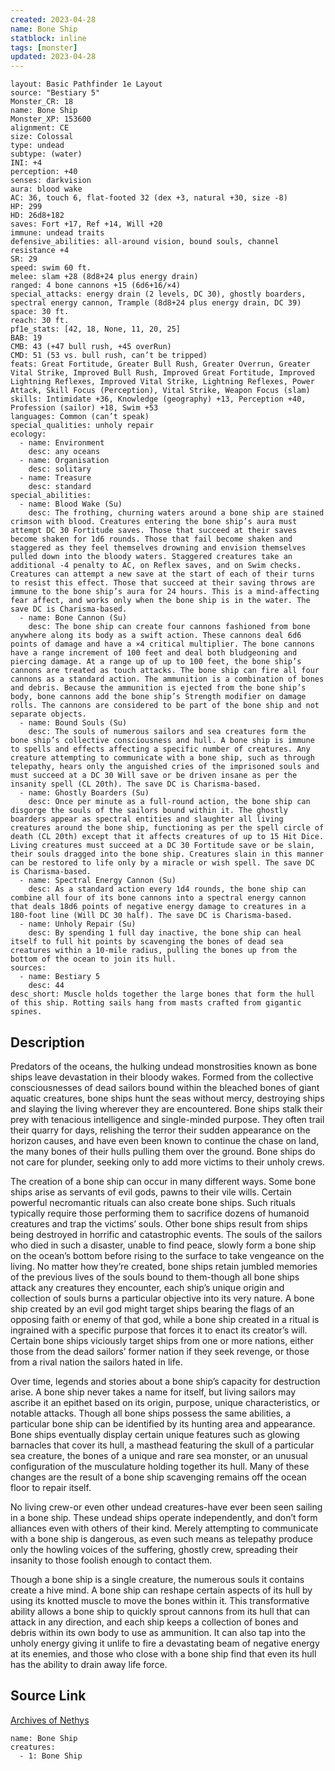 ```yaml
---
created: 2023-04-28
name: Bone Ship
statblock: inline
tags: [monster]
updated: 2023-04-28
---
```

```statblock
layout: Basic Pathfinder 1e Layout
source: "Bestiary 5"
Monster_CR: 18
name: Bone Ship
Monster_XP: 153600
alignment: CE
size: Colossal
type: undead
subtype: (water)
INI: +4
perception: +40
senses: darkvision
aura: blood wake
AC: 36, touch 6, flat-footed 32 (dex +3, natural +30, size -8)
HP: 299
HD: 26d8+182
saves: Fort +17, Ref +14, Will +20
immune: undead traits
defensive_abilities: all-around vision, bound souls, channel resistance +4
SR: 29
speed: swim 60 ft.
melee: slam +28 (8d8+24 plus energy drain)
ranged: 4 bone cannons +15 (6d6+16/×4)
special_attacks: energy drain (2 levels, DC 30), ghostly boarders, spectral energy cannon, Trample (8d8+24 plus energy drain, DC 39)
space: 30 ft.
reach: 30 ft.
pf1e_stats: [42, 18, None, 11, 20, 25]
BAB: 19
CMB: 43 (+47 bull rush, +45 overRun)
CMD: 51 (53 vs. bull rush, can’t be tripped)
feats: Great Fortitude, Greater Bull Rush, Greater Overrun, Greater Vital Strike, Improved Bull Rush, Improved Great Fortitude, Improved Lightning Reflexes, Improved Vital Strike, Lightning Reflexes, Power Attack, Skill Focus (Perception), Vital Strike, Weapon Focus (slam)
skills: Intimidate +36, Knowledge (geography) +13, Perception +40, Profession (sailor) +18, Swim +53
languages: Common (can’t speak)
special_qualities: unholy repair
ecology:
  - name: Environment
    desc: any oceans
  - name: Organisation
    desc: solitary
  - name: Treasure
    desc: standard
special_abilities:
  - name: Blood Wake (Su)
    desc: The frothing, churning waters around a bone ship are stained crimson with blood. Creatures entering the bone ship’s aura must attempt DC 30 Fortitude saves. Those that succeed at their saves become shaken for 1d6 rounds. Those that fail become shaken and staggered as they feel themselves drowning and envision themselves pulled down into the bloody waters. Staggered creatures take an additional -4 penalty to AC, on Reflex saves, and on Swim checks. Creatures can attempt a new save at the start of each of their turns to resist this effect. Those that succeed at their saving throws are immune to the bone ship’s aura for 24 hours. This is a mind-affecting fear affect, and works only when the bone ship is in the water. The save DC is Charisma-based.
  - name: Bone Cannon (Su)
    desc: The bone ship can create four cannons fashioned from bone anywhere along its body as a swift action. These cannons deal 6d6 points of damage and have a ×4 critical multiplier. The bone cannons have a range increment of 100 feet and deal both bludgeoning and piercing damage. At a range up of up to 100 feet, the bone ship’s cannons are treated as touch attacks. The bone ship can fire all four cannons as a standard action. The ammunition is a combination of bones and debris. Because the ammunition is ejected from the bone ship’s body, bone cannons add the bone ship’s Strength modifier on damage rolls. The cannons are considered to be part of the bone ship and not separate objects.
  - name: Bound Souls (Su)
    desc: The souls of numerous sailors and sea creatures form the bone ship’s collective consciousness and hull. A bone ship is immune to spells and effects affecting a specific number of creatures. Any creature attempting to communicate with a bone ship, such as through telepathy, hears only the anguished cries of the imprisoned souls and must succeed at a DC 30 Will save or be driven insane as per the insanity spell (CL 20th). The save DC is Charisma-based.
  - name: Ghostly Boarders (Su)
    desc: Once per minute as a full-round action, the bone ship can disgorge the souls of the sailors bound within it. The ghostly boarders appear as spectral entities and slaughter all living creatures around the bone ship, functioning as per the spell circle of death (CL 20th) except that it affects creatures of up to 15 Hit Dice. Living creatures must succeed at a DC 30 Fortitude save or be slain, their souls dragged into the bone ship. Creatures slain in this manner can be restored to life only by a miracle or wish spell. The save DC is Charisma-based.
  - name: Spectral Energy Cannon (Su)
    desc: As a standard action every 1d4 rounds, the bone ship can combine all four of its bone cannons into a spectral energy cannon that deals 18d6 points of negative energy damage to creatures in a 180-foot line (Will DC 30 half). The save DC is Charisma-based.
  - name: Unholy Repair (Su)
    desc: By spending 1 full day inactive, the bone ship can heal itself to full hit points by scavenging the bones of dead sea creatures within a 10-mile radius, pulling the bones up from the bottom of the ocean to join its hull.
sources:
  - name: Bestiary 5
    desc: 44
desc_short: Muscle holds together the large bones that form the hull of this ship. Rotting sails hang from masts crafted from gigantic spines.
```
## Description
Predators of the oceans, the hulking undead monstrosities known as bone ships leave devastation in their bloody wakes. Formed from the collective consciousnesses of dead sailors bound within the bleached bones of giant aquatic creatures, bone ships hunt the seas without mercy, destroying ships and slaying the living wherever they are encountered. Bone ships stalk their prey with tenacious intelligence and single-minded purpose. They often trail their quarry for days, relishing the terror their sudden appearance on the horizon causes, and have even been known to continue the chase on land, the many bones of their hulls pulling them over the ground. Bone ships do not care for plunder, seeking only to add more victims to their unholy crews.

The creation of a bone ship can occur in many different ways. Some bone ships arise as servants of evil gods, pawns to their vile wills. Certain powerful necromantic rituals can also create bone ships. Such rituals typically require those performing them to sacrifice dozens of humanoid creatures and trap the victims’ souls. Other bone ships result from ships being destroyed in horrific and catastrophic events. The souls of the sailors who died in such a disaster, unable to find peace, slowly form a bone ship on the ocean’s bottom before rising to the surface to take vengeance on the living. No matter how they’re created, bone ships retain jumbled memories of the previous lives of the souls bound to them-though all bone ships attack any creatures they encounter, each ship’s unique origin and collection of souls burns a particular objective into its very nature. A bone ship created by an evil god might target ships bearing the flags of an opposing faith or enemy of that god, while a bone ship created in a ritual is ingrained with a specific purpose that forces it to enact its creator’s will. Certain bone ships viciously target ships from one or more nations, either those from the dead sailors’ former nation if they seek revenge, or those from a rival nation the sailors hated in life.

Over time, legends and stories about a bone ship’s capacity for destruction arise. A bone ship never takes a name for itself, but living sailors may ascribe it an epithet based on its origin, purpose, unique characteristics, or notable attacks. Though all bone ships possess the same abilities, a particular bone ship can be identified by its hunting area and appearance. Bone ships eventually display certain unique features such as glowing barnacles that cover its hull, a masthead featuring the skull of a particular sea creature, the bones of a unique and rare sea monster, or an unusual configuration of the musculature holding together its hull. Many of these changes are the result of a bone ship scavenging remains off the ocean floor to repair itself.

No living crew-or even other undead creatures-have ever been seen sailing in a bone ship. These undead ships operate independently, and don’t form alliances even with others of their kind. Merely attempting to communicate with a bone ship is dangerous, as even such means as telepathy produce only the howling voices of the suffering, ghostly crew, spreading their insanity to those foolish enough to contact them.

Though a bone ship is a single creature, the numerous souls it contains create a hive mind. A bone ship can reshape certain aspects of its hull by using its knotted muscle to move the bones within it. This transformative ability allows a bone ship to quickly sprout cannons from its hull that can attack in any direction, and each ship keeps a collection of bones and debris within its own body to use as ammunition. It can also tap into the unholy energy giving it unlife to fire a devastating beam of negative energy at its enemies, and those who close with a bone ship find that even its hull has the ability to drain away life force.
## Source Link
[Archives of Nethys](https://aonprd.com/MonsterDisplay.aspx?ItemName=Bone%20Ship)
```encounter-table
name: Bone Ship
creatures:
  - 1: Bone Ship
```
